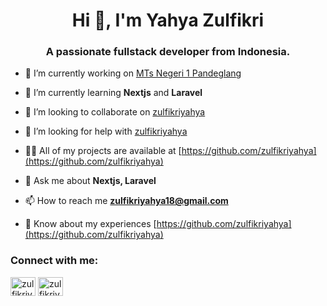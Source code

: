 <h1 align="center">Hi 👋, I'm Yahya Zulfikri</h1>
<h3 align="center">A passionate fullstack developer from Indonesia.</h3>

- 🔭 I’m currently working on [MTs Negeri 1 Pandeglang](https://mtsn1pandeglang.sch.id)

- 🌱 I’m currently learning **Nextjs** and **Laravel**

- 👯 I’m looking to collaborate on [zulfikriyahya](https://github.com/zulfikriyahya)

- 🤝 I’m looking for help with [zulfikriyahya](https://github.com/zulfikriyahya)

- 👨‍💻 All of my projects are available at [https://github.com/zulfikriyahya](https://github.com/zulfikriyahya)

- 💬 Ask me about **Nextjs, Laravel**

- 📫 How to reach me **zulfikriyahya18@gmail.com**

- 📄 Know about my experiences [https://github.com/zulfikriyahya](https://github.com/zulfikriyahya)

<h3 align="left">Connect with me:</h3>
<p align="left">
<a href="[https://linkedin.com/in/zulfikriyahya](https://www.linkedin.com/in/zulfikriyahya?utm_source=share&utm_campaign=share_via&utm_content=profile&utm_medium=android_app)" target="blank"><img align="center" src="https://raw.githubusercontent.com/rahuldkjain/github-profile-readme-generator/master/src/images/icons/Social/linked-in-alt.svg" alt="zulfikriyahya" height="30" width="40" /></a>
<a href="https://instagram.com/zulfikriyahya_" target="blank"><img align="center" src="https://raw.githubusercontent.com/rahuldkjain/github-profile-readme-generator/master/src/images/icons/Social/instagram.svg" alt="zulfikriyahya" height="30" width="40" /></a>
</p>
